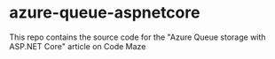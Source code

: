 # azure-queue-aspnetcore
This repo contains the source code for the "Azure Queue storage with ASP.NET Core" article on Code Maze
